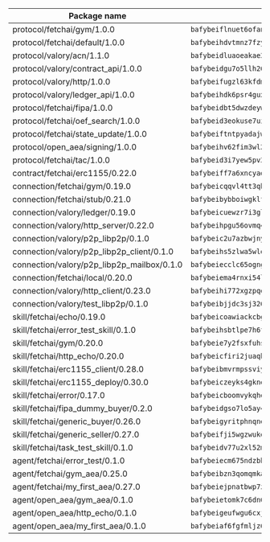 | Package name                                                  | Package hash                                                  |
| ------------------------------------------------------------- | ------------------------------------------------------------- |
| protocol/fetchai/gym/1.0.0                                    | `bafybeiflnuet6ofanewmst3lchg2gkoj2vuspcajya7esfkrmiqqphuwxq` |
| protocol/fetchai/default/1.0.0                                | `bafybeihdvtmnz7fzy7kwi3wlo6rfl27f6q3g5entplgvq7y23i3v5uoz24` |
| protocol/valory/acn/1.1.0                                     | `bafybeidluaoeakae3exseupaea4i3yvvk5vivyt227xshjlffywwxzcxqe` |
| protocol/valory/contract_api/1.0.0                            | `bafybeidgu7o5llh26xp3u3ebq3yluull5lupiyeu6iooi2xyymdrgnzq5i` |
| protocol/valory/http/1.0.0                                    | `bafybeifugzl63kfdmwrxwphrnrhj7bn6iruxieme3a4ntzejf6kmtuwmae` |
| protocol/valory/ledger_api/1.0.0                              | `bafybeihdk6psr4guxmbcrc26jr2cbgzpd5aljkqvpwo64bvaz7tdti2oni` |
| protocol/fetchai/fipa/1.0.0                                   | `bafybeidbt5dwzdeywi723n3wendidxfbzheovb4dheb6h7mcsrkmlkwkh4` |
| protocol/fetchai/oef_search/1.0.0                             | `bafybeid3eokuse7uiwmhdb4vx7yvev35cccvzo2xuhwuy7lernfupjymwm` |
| protocol/fetchai/state_update/1.0.0                           | `bafybeiftntpyadajwnse25qwpvpidmahkn5qksg7jdzuemuqc7zsuek5xy` |
| protocol/open_aea/signing/1.0.0                               | `bafybeihv62fim3wl2bayavfcg3u5e5cxu3b7brtu4cn5xoxd6lqwachasi` |
| protocol/fetchai/tac/1.0.0                                    | `bafybeid3i7yew5pv3in5cg76oguxu5ncllxaiog64q42m2fq3k2rpphs2m` |
| contract/fetchai/erc1155/0.22.0                               | `bafybeiff7a6xncyad53o2r7lekpnhexcspze6ocy55xtpzqeuacnlpunm4` |
| connection/fetchai/gym/0.19.0                                 | `bafybeicqqvl4tt3qbulnkoffciagmfd6p3hxxi3i2mrrqtnbycv757pn6y` |
| connection/fetchai/stub/0.21.0                                | `bafybeibybboiwgklfiqpkkcw6rwj65s5jalzfzf6mh6fstxdlt6habzwvy` |
| connection/valory/ledger/0.19.0                               | `bafybeicuewzr7i3glop3g626wxncywggdr6rewu65czgezhy2dmmjezmmi` |
| connection/valory/http_server/0.22.0                          | `bafybeihpgu56ovmq4npazdbh6y6ru5i7zuv6wvdglpxavsckyih56smu7m` |
| connection/valory/p2p_libp2p/0.1.0                            | `bafybeic2u7azbwjny2nhaltqnbohlvysx3x6ectzbege7sxwrbzcz4lcma` |
| connection/valory/p2p_libp2p_client/0.1.0                     | `bafybeihs5zlwa5wlozct3rjlxsirm3ve3e4buse5nfehiky6ymnnfrobne` |
| connection/valory/p2p_libp2p_mailbox/0.1.0                    | `bafybeiecclc65ogngs3piaxpwhiyl77mlpqun5ejlyv4kamwzrrh746guq` |
| connection/fetchai/local/0.20.0                               | `bafybeiema4rnxi54luhzbrccb27pfrwlohemka45eqf4nidgmtkwwmxeyi` |
| connection/valory/http_client/0.23.0                          | `bafybeihi772xgzpqeipp3fhmvpct4y6e6tpjp4sogwqrnf3wqspgeilg4u` |
| connection/valory/test_libp2p/0.1.0                           | `bafybeibjjdc3sj326rvtjjrzpbvshjp6nu6zqm4m7wswpo2ei7dzsmhecm` |
| skill/fetchai/echo/0.19.0                                     | `bafybeicoawiackcbgqo3na3e56tpdc62atag4yxknur77py37caqq4mmya` |
| skill/fetchai/error_test_skill/0.1.0                          | `bafybeihsbtlpe7h6fsvoxban5rilkmwviwkokul5cqym6atoolirontiyu` |
| skill/fetchai/gym/0.20.0                                      | `bafybeie7y2fsxfuhsqxqcaluo5exskmrm5q3a6e2hfcskcuvzvxjjhijh4` |
| skill/fetchai/http_echo/0.20.0                                | `bafybeicfiri2juaqh3azeit3z3rf44kgxdo6oj4lgxjgvnowq6m7j47qrm` |
| skill/fetchai/erc1155_client/0.28.0                           | `bafybeibmvrmpssviyujeyqfddbgnl4iu644sq4xyhavsm34oxntoez4r7q` |
| skill/fetchai/erc1155_deploy/0.30.0                           | `bafybeiczeyks4gkne4ja32pvsresqvnjhv3gd5b4nyqr2vuzoawnyi7ipi` |
| skill/fetchai/error/0.17.0                                    | `bafybeicboomvykqhel3otyv4qg5t3hzpo6kmn5bk4ljluithhuieu7flsm` |
| skill/fetchai/fipa_dummy_buyer/0.2.0                          | `bafybeidgso7lo5ay44mbxsp3lxilrgeek3ye44e6wus2ayq6kyxfvc3vjm` |
| skill/fetchai/generic_buyer/0.26.0                            | `bafybeigyritphnqnejt6j7txrghruzkmztqobc4sp65cirlsgexeyxnzua` |
| skill/fetchai/generic_seller/0.27.0                           | `bafybeifji5wgzwukexlwvhbbvsspyj7fpkaebsa3vm3i3ke4jyenhjszvq` |
| skill/fetchai/task_test_skill/0.1.0                           | `bafybeidv77u2xl52mnxakwvh7fuh46aiwfpteyof4eaptfd4agoi6cdble` |
| agent/fetchai/error_test/0.1.0                                | `bafybeiecm675ndzbh35jkejtxn4ughoutztltjhgwzfbp57okabedjmnpq` |
| agent/fetchai/gym_aea/0.25.0                                  | `bafybeibzn3qomqmkaksgpd3gn6aijffvvw7rojswhoytiovohuc737fvfm` |
| agent/fetchai/my_first_aea/0.27.0                             | `bafybeiejpnatbwp7zlyqazflzexm6jboahy7w7gtrn5oi6ubwiu7jgwzom` |
| agent/open_aea/gym_aea/0.1.0                                  | `bafybeietomk7c6dn6gvgix4s3jfzbrqjqzday6lofbk7wmkczhtgrijvmy` |
| agent/open_aea/http_echo/0.1.0                                | `bafybeigeufwgu6cxjcvxsks2j4mjk6kir7vnjgr2wfbytqlztqezkzijwy` |
| agent/open_aea/my_first_aea/0.1.0                             | `bafybeiaf6fgfmljz6pl7q6zfs3lhqmqbzydlqcen3qek5jjly77vhjowra` |
